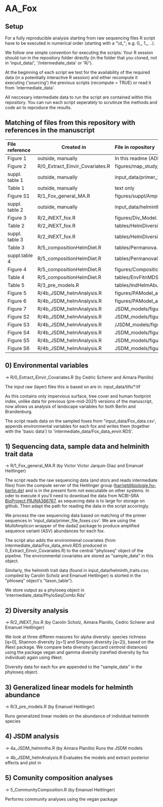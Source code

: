 # AA_Fox

## Setup 
For a fully reproducible analysis starting from raw sequencing files R
script have to be executed in numerical order (starting with a "\\d_";
e.g. 0_, 1_, ..).

We follow one simple convention for executing the scripts: Your R
session should run in the repository folder directly (in the folder
that you cloned, not in 'input_data/', '/intermediate_data' or 'R/').

At the beginning of each script we test for the availability of the
required data (in a potentially interactive R session) and either
recompute it executing ('sourcing') the previous scripts (recompute =
TRUE) or read it from 'intermediate_data'. 

All neccesary intermediate data to run the script are contained within
this repository. You can run each script seperately to scrutinze the
methods and code an to reproduce the results. 

## Matching of files from this repository with references in the manuscript

| File reference | Created in                      | File in ropository                                        |
|:---------------|---------------------------------|:----------------------------------------------------------|
| Figure 1       | outside, manually               | In this readme (ADD!)                                     |
| Figure 2       | R/0_Extract_Einvir_Covariates.R | figures/map_study_overview_multi.png                      |
| suppl. table 1 | outside, manually               | input_data/primer_file_foxes.csv                          |
| Table 1        | outside, manually               | text only                                                 |
| Figure S1      | R/1_Fox_general_MA.R            | figures/suppl/AmpSampleHeatmap.png                        |
| suppl. table 2 | outside, manually               | input_data/helminth_traits.csv                            |
| Figure 3       | R/2_iNEXT_fox.R                 | figures/Div_Model.png                                     |
| Table 2        | R/2_iNEXT_fox.R                 | tables/HelmDiversityArea.html                             |
| suppl. table 3 | R/2_iNEXT_fox.R                 | tables/HelmDiversityConti.html                            |
| Table 3        | R/5_compositionHelmDiet.R       | tables/Permanova.csv                                      |
| suppl.table 4  | R/5_compositionHelmDiet.R       | tables/PermanovaConti.csv                                 |
| Figure 4       | R/5_compositionHelmDiet.R       | figures/CompositionEnvHelm.png                            |
| Table 4        | R/5_compositionHelmDiet.R       | tables/EnvFitnMDS.csv                                     |
| Table 5        | R/3_pre_models.R                | tables/IndHelmAbu.html                                    |
| Figure 5       | R/4b_JSDM_helmAnalysis.R        | figures/PAModel_area_varpart.png                          |
| Figure 6       | R/4b_JSDM_helmAnalysis.R        | figures/PAModel_area_BetaCoefs.png                        |
| Figure 7       | R/4b_JSDM_helmAnalysis.R        | JSDM_models/figures_PA/PAModel_area_GammaCoefs_traits.png |
| Figure S2      | R/4b_JSDM_helmAnalysis.R        | JSDM_models/figures_PA/PAModel_area_sp_assoc.png          |
| Figure S3      | R/4b_JSDM_helmAnalysis.R        | /JSDM_models/figures_PA/VarPart_PAModel_grad.png          |
| Figure S4      | R/4b_JSDM_helmAnalysis.R        | JSDM_models/figures_PA/PAModel_grad_BetaCoefs.png         |
| Figure S5      | R/4b_JSDM_helmAnalysis.R        | JSDM_models/figures_PA/PAModel_grad_GammaCoefs_traits.png |
| Figure S6      | R/4b_JSDM_helmAnalysis.R        | JSDM_models/figures_PA/PAModel_grad_sp_assoc.png          |


## 0) Environmental variables

-> R/0_Extract_Einvir_Covariates.R (by Cedric Scherer and Aimara Planillo)
 
The input raw (layer) files this is based on are in:
input_data/tifs/*.tif

As this contains only impervious surface, tree cover and human
footprint index, unlike data for previous (pre-mid-2021) versions of
the manuscript, now allows us analysis of landscape variables for both
Berlin and Brandenburg.

The script reads data on the sampled foxes from
"input_data/Fox_data.csv', appends environmental variables for each
fox and writes them (together with the 'basic data') to
'intermediate_data/Fox_data_envir.RDS'.

 
## 1) Sequencing data, sample data and helminith trait data

-> R/1_Fox_general_MA.R (by Victor Victor Jarquin-Diaz and Emanuel Heitlinger)

The script reads the raw sequencing data (and stors and reads
intermediate files) from the compute server of the Heitlinger group
(harriet@biologie.hu-berlin.de) and is in the present form not
executable on other systems. In oder to execute it you'll need to
download the data from NCBI-SRA [BioProject
PRJNA386767](https://www.ncbi.nlm.nih.gov/sra/PRJNA386767), as
sequecing data is to large for storage on github. Then adapt the path
for reading the data in the script accoringly.

We process the raw sequencing data based on matching of the primer
sequences in 'input_data/primer_file_foxes.csv'. We are using the
MultiAmplicon wrapper of the dada2 package to produce amplified
sequence variant (ASV) abundances for each fox.

The script also adds the environmenal covariates (from
intermediate_data/Fox_data_envir.RDS produced in
0_Extract_Einvir_Covariates.R) to the central "phyloseq" object of the
pipeline. The environmental covariates are stored as "sample_data" in
this object.

Similarly, the helminth trait data (found in
input_data/helminth_traits.csv; compiled by Carolin Scholz and Emanuel
Heitlinger) is storted in the "phloseq" object's "taxon_table"). 
 
We store output as a phyloseq object in
'intermediate_data/PhyloSeqCombi.Rds'

## 2) Diversity analysis


-> R/2_iNEXT_fox.R (by Carolin Scholz, Aimara Planillo, Cedric Scherer
and Emanuel Heitlinger)

We look at three differen masures for alpha diverstiy: species
richness [q=0], Shannon diversity [q=1] and Simpson diversity [q=2]),
based on the iNext package. We compare beta diversity (jaccard
centroid distances) using the package vegan and gamma diversity
(rarefied diversity by fox individual) again using iNext.

Diversity data for each fox are appended to the "sample_data" in the
phyloseq object.

## 3) Generalized linear models for helminth abundance

-> R/3_pre_models.R (by Emanuel Heitlinger)

Runs generalized linear models on the abundance of individual helminth species

## 4) JSDM analysis 


-> 4a_JSDM_helminths.R (by Aimara Planillo)
Runs the JSDM models 

-> 4b_JSDM_helmAnalysis.R
Evaluates the models and extract posterior effects and plot in 

 
## 5) Comunity composition analyses

-> 5_CommunityComposition.R (by Emanuel Heitlinger)

Performs community analyses using the vegan package
